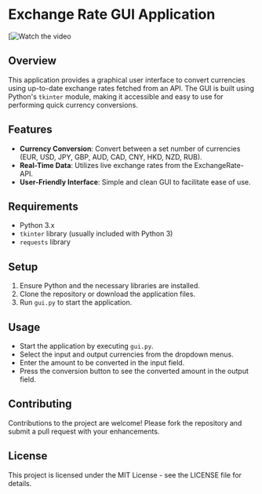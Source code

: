 # Exchange Rate GUI Application
[![Watch the video](https://youtu.be/V7QoohhoWVc)

## Overview
This application provides a graphical user interface to convert currencies using up-to-date exchange rates fetched from an API. The GUI is built using Python's `tkinter` module, making it accessible and easy to use for performing quick currency conversions.

## Features
- **Currency Conversion**: Convert between a set number of currencies (EUR, USD, JPY, GBP, AUD, CAD, CNY, HKD, NZD, RUB).
- **Real-Time Data**: Utilizes live exchange rates from the ExchangeRate-API.
- **User-Friendly Interface**: Simple and clean GUI to facilitate ease of use.

## Requirements
- Python 3.x
- `tkinter` library (usually included with Python 3)
- `requests` library

## Setup
1. Ensure Python and the necessary libraries are installed.
2. Clone the repository or download the application files.
3. Run `gui.py` to start the application.

## Usage
- Start the application by executing `gui.py`.
- Select the input and output currencies from the dropdown menus.
- Enter the amount to be converted in the input field.
- Press the conversion button to see the converted amount in the output field.

## Contributing
Contributions to the project are welcome! Please fork the repository and submit a pull request with your enhancements.

## License
This project is licensed under the MIT License - see the LICENSE file for details.
